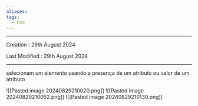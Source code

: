 ```yaml
---
aliases: 
tags:
  - CSS
---
```

---
Creation : 29th August 2024

Last Modified : 29th August 2024

---

selecionam um elemento usando a presença de um atributo ou valor de um atributo

![[Pasted image 20240829210020.png]]
![[Pasted image 20240829210052.png]]
![[Pasted image 20240829210130.png]]
